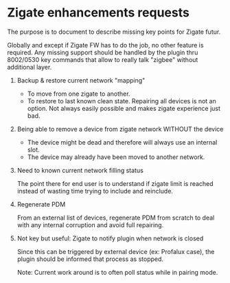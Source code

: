 # Zigate enhancements requests

The purpose is to document to describe missing key points for Zigate futur.

Globally and except if Zigate FW has to do the job, no other feature is required. Any missing support should be handled by the plugin thru 8002/0530 key commands that allow to really talk "zigbee" without additional layer.

1. Backup & restore current network "mapping"

   - To move from one zigate to another.
   - To restore to last known clean state. Repairing all devices is not an option. Not always easily possible and makes zigate experience just bad.

1. Being able to remove a device from zigate network WITHOUT the device

   - The device might be dead and therefore will always use an internal slot.
   - The device may already have been moved to another network.

1. Need to known current network filling status

   The point there for end user is to understand if zigate limit is reached
   instead of wasting time trying to include and reinclude.

1. Regenerate PDM

   From an external list of devices, regenerate PDM from scratch to deal
   with any internal corruption and avoid full repairing.

1. Not key but useful: Zigate to notify plugin when network is closed

   Since this can be triggered by external device (ex: Profalux case), the
   plugin should be informed that process as stopped.

   Note: Current work around is to often poll status while in pairing mode.
